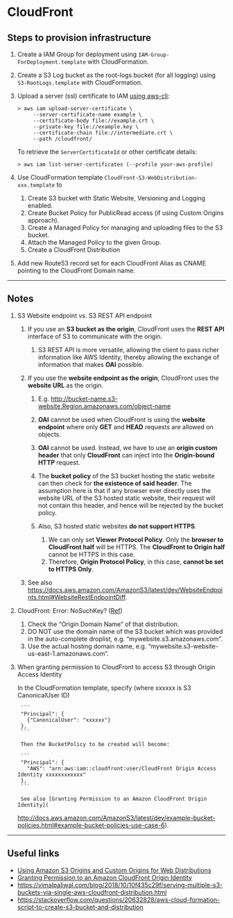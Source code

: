 # CloudFront


## Steps to provision infrastructure

1. Create a IAM Group for deployment using `IAM-Group-ForDeployment.template` with CloudFormation.

1. Create a S3 Log bucket as the root-logs bucket (for all logging) using `S3-RootLogs.template` with CloudFormation.

1. Upload a server (ssl) certificate to IAM [using aws-cli](
   http://docs.aws.amazon.com/IAM/latest/UserGuide/id_credentials_server-certs.html#upload-server-certificate):

   ```
   > aws iam upload-server-certificate \
        --server-certificate-name example \
        --certificate-body file://example.crt \
        --private-key file://example.key \
        --certificate-chain file://intermediate.crt \
        --path /cloudfront/
   ```

   To retrieve the `ServerCertificateId` or other certificate details:

   ```
   > aws iam list-server-certificates (--profile your-aws-profile)
   ```

1. Use CloudFormation template `CloudFront-S3-WebDistribution-xxx.template` to
    1. Create S3 bucket with Static Website, Versioning and Logging enabled.
    1. Create Bucket Policy for PublicRead access (if using Custom Origins approach).
    1. Create a Managed Policy for managing and uploading files to the S3 bucket.
    1. Attach the Managed Policy to the given Group.
    1. Create a CloudFront Distribution

1. Add new Route53 record set for each CloudFront Alias as CNAME pointing to
   the CloudFront Domain name.


---
## Notes

1. S3 Website endpoint vs. S3 REST API endpoint

    1. If you use an **S3 bucket as the origin**, CloudFront uses the **REST API** interface of S3 to communicate with the origin.

        1. S3 REST API is more versatile, allowing the client to pass richer information like AWS Identity, thereby allowing the exchange of information that makes **OAI** possible.

    2. If you use the **website endpoint as the origin**, CloudFront uses the **website URL** as the origin.

        1. E.g. http://bucket-name.s3-website.Region.amazonaws.com/object-name

        2. **OAI** cannot be used when CloudFront is using the **website endpoint** where only **GET** and **HEAD** requests are allowed on objects.

        3. **OAI** cannot be used. Instead, we have to use an **origin custom header** that only **CloudFront** can inject into the **Origin-bound HTTP** request.

        4. The **bucket policy** of the S3 bucket hosting the static website can then check for **the existence of said header**. The assumption here is that if any browser ever directly uses the website URL of the S3 hosted static website, their request will not contain this header, and hence will be rejected by the bucket policy.

        5. Also, S3 hosted static websites **do not support HTTPS**.
            1. We can only set **Viewer Protocol Policy**. Only the **browser to CloudFront half** will be HTTPS. The **CloudFront to Origin half** cannot be HTTPS in this case.
            2. Therefore, **Origin Protocol Policy**, in this case, **cannot be set to HTTPS Only**.

    3. See also https://docs.aws.amazon.com/AmazonS3/latest/dev/WebsiteEndpoints.html#WebsiteRestEndpointDiff.


1. CloudFront: Error: NoSuchKey?
    ([Ref](https://stackoverflow.com/questions/15309113/amazon-cloudfront-doesnt-respect-my-s3-website-buckets-index-html-rules))

    1. Check the “Origin Domain Name” of that distribution.
    1. DO NOT use the domain name of the S3 bucket which was provided in the auto-complete droplist, e.g. “mywebsite.s3.amazonaws.com”.
    1. Use the actual hosting domain name, e.g. “mywebsite.s3-website-us-east-1.amazonaws.com”.


1. When granting permission to CloudFront to access S3 through Origin Access Identity

    In the CloudFormation template, specify (where xxxxxx is S3 CanonicalUser ID)

        ```
        "Principal": {
          {"CanonicalUser": "xxxxxx"}
        },
        ```

        Then the BucketPolicy to be created will become:

        ```
        "Principal": {
          "AWS": "arn:aws:iam::cloudfront:user/CloudFront Origin Access Identity xxxxxxxxxxxx"
        },
        ```

        See also [Granting Permission to an Amazon CloudFront Origin Identity](
      http://docs.aws.amazon.com/AmazonS3/latest/dev/example-bucket-policies.html#example-bucket-policies-use-case-6).


---

## Useful links
- [Using Amazon S3 Origins and Custom Origins for Web Distributions](
  http://docs.aws.amazon.com/AmazonCloudFront/latest/DeveloperGuide/DownloadDistS3AndCustomOrigins.html)
- [Granting Permission to an Amazon CloudFront Origin Identity](
  http://docs.aws.amazon.com/AmazonS3/latest/dev/example-bucket-policies.html#example-bucket-policies-use-case-6)
- https://vimalpaliwal.com/blog/2018/10/10f435c29f/serving-multiple-s3-buckets-via-single-aws-cloudfront-distribution.html
- https://stackoverflow.com/questions/20632828/aws-cloud-formation-script-to-create-s3-bucket-and-distribution
